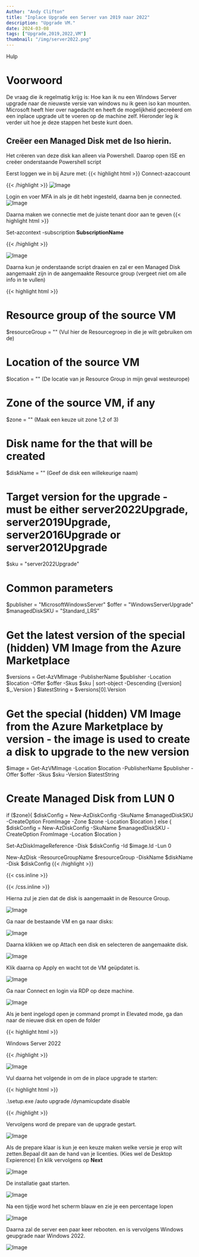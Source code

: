 ```yaml
---
Author: "Andy Clifton"
title: "Inplace Upgrade een Server van 2019 naar 2022"
description: "Upgrade VM."
date: 2024-03-08
tags: ["Upgrade,2019,2022,VM"]
thumbnail: "/img/server2022.png"
---
```




Hulp

# Voorwoord

De vraag die ik regelmatig krijg is: Hoe kan ik nu een Windows Server upgrade naar de nieuwste versie van windows nu ik geen iso kan mounten.
Microsoft heeft hier over nagedacht en heeft de mogelijkheid gecreëerd om een inplace upgrade uit te voeren op de machine zelf.
Hieronder leg ik verder uit hoe je deze stappen het beste kunt doen.



## Creëer een Managed Disk met de Iso hierin.

Het crëeren van deze disk kan alleen via Powershell.
Daarop open ISE en creëer onderstaande Powershell script

Eerst loggen we in bij Azure met:
{{< highlight html >}}
Connect-azaccount

{{< /highlight >}}
![Image](/Images/InplaceUpgrade/connect.JPG)

Login en voer MFA in als je dit hebt ingesteld, daarna ben je connected.
![Image](/Images/InplaceUpgrade/connected.JPG)

Daarna maken we connectie met de juiste tenant door aan te geven 
{{< highlight html >}}

Set-azcontext -subscription **SubscriptionName**

{{< /highlight >}}

![Image](/Images/InplaceUpgrade/Context.JPG)

Daarna kun je onderstaande script draaien en zal er een Managed Disk aangemaakt zijn in de aangemaakte Resource group (vergeet niet om alle info in te vullen)

{{< highlight html >}}
# Resource group of the source VM
$resourceGroup = "" (Vul hier de Resourcegroep in die je wilt gebruiken om de)
 
# Location of the source VM
$location = "" (De locatie van je Resource Group in mijn geval westeurope)
 
# Zone of the source VM, if any
$zone = "" (Maak een keuze uit zone 1,2 of 3)
 
# Disk name for the that will be created
$diskName = "" (Geef de disk een willekeurige naam)
 
# Target version for the upgrade - must be either server2022Upgrade, server2019Upgrade, server2016Upgrade or server2012Upgrade
$sku = "server2022Upgrade"
 
 
# Common parameters
 
$publisher = "MicrosoftWindowsServer"
$offer = "WindowsServerUpgrade"
$managedDiskSKU = "Standard_LRS"


# Get the latest version of the special (hidden) VM Image from the Azure Marketplace
 
$versions = Get-AzVMImage -PublisherName $publisher -Location $location -Offer $offer -Skus $sku | sort-object -Descending {[version] $_.Version	}
$latestString = $versions[0].Version
 
 
# Get the special (hidden) VM Image from the Azure Marketplace by version - the image is used to create a disk to upgrade to the new version
 
 
$image = Get-AzVMImage -Location $location -PublisherName $publisher -Offer $offer -Skus $sku -Version $latestString


# Create Managed Disk from LUN 0

 
if ($zone){
    $diskConfig = New-AzDiskConfig -SkuName $managedDiskSKU -CreateOption FromImage -Zone $zone -Location $location
} else {
    $diskConfig = New-AzDiskConfig -SkuName $managedDiskSKU -CreateOption FromImage -Location $location
    }
 
Set-AzDiskImageReference -Disk $diskConfig -Id $image.Id -Lun 0
 
New-AzDisk -ResourceGroupName $resourceGroup -DiskName $diskName -Disk $diskConfig
{{< /highlight >}}

{{< css.inline >}}

<style>
.emojify {
	font-family: Apple Color Emoji, Segoe UI Emoji, NotoColorEmoji, Segoe UI Symbol, Android Emoji, EmojiSymbols;
	font-size: 2rem;
	vertical-align: middle;
}
@media screen and (max-width:650px) {
  .nowrap {
    display: block;
    margin: 25px 0;
  }
}
</style>

{{< /css.inline >}}

Hierna zul je zien dat de disk is aangemaakt in de Resource Group.

![Image](/Images/InplaceUpgrade/Disk.JPG)

Ga naar de bestaande VM en ga naar disks:

![Image](/Images/InplaceUpgrade/Disk1.JPG)

Daarna klikken we op Attach een disk en selecteren de aangemaakte disk.

![Image](/Images/InplaceUpgrade/Attach.JPG)

Klik daarna op Apply en wacht tot de VM geüpdatet is.

![Image](/Images/InplaceUpgrade/Apply.JPG)

Ga naar Connect en login via RDP op deze machine.

![Image](/Images/InplaceUpgrade/RDP.JPG)

Als je bent ingelogd open je command prompt in Elevated mode, ga dan naar de nieuwe disk en open de folder 

{{< highlight html >}}

Windows Server 2022

{{< /highlight >}} 

![Image](/Images/InplaceUpgrade/cmd.JPG)

Vul daarna het volgende in om de in place upgrade te starten:

{{< highlight html >}}

.\setup.exe /auto upgrade /dynamicupdate disable

{{< /highlight >}} 

Vervolgens word de prepare van de upgrade gestart.

![Image](/Images/InplaceUpgrade/Prepare.JPG)

Als de prepare klaar is kun je een keuze maken welke versie je erop wilt zetten.Bepaal dit aan de hand van je licenties. (Kies wel de Desktop Expierence)
En klik vervolgens op **Next**

![Image](/Images/InplaceUpgrade/Keuze.JPG)

De installatie gaat starten.

![Image](/Images/InplaceUpgrade/Install1.JPG)

Na een tijdje word het scherm blauw en zie je een percentage lopen
 
![Image](/Images/InplaceUpgrade/Install2.JPG)

Daarna zal de server een paar keer rebooten. en is vervolgens Windows geupgrade naar Windows 2022.

![Image](/Images/InplaceUpgrade/2022.JPG)

